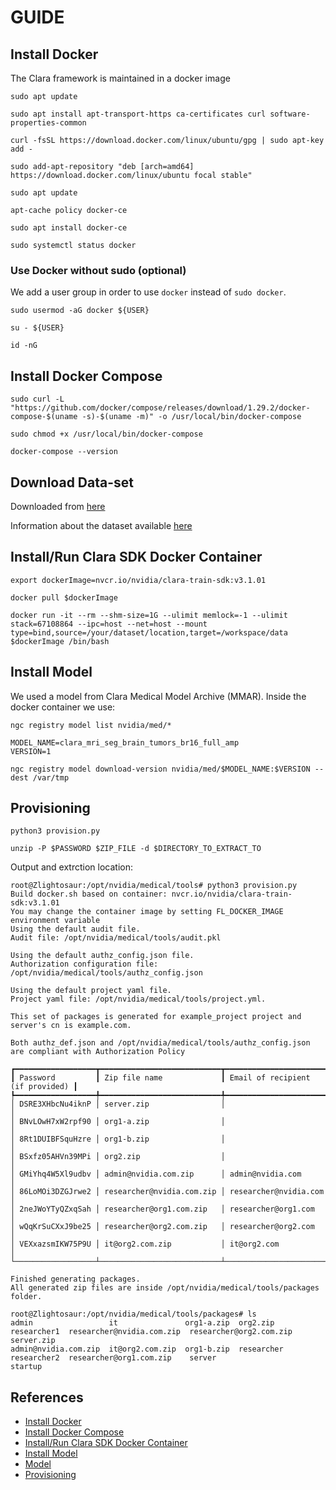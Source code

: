 # GUIDE

## Install Docker

The Clara framework is maintained in a docker image

```
sudo apt update

sudo apt install apt-transport-https ca-certificates curl software-properties-common

curl -fsSL https://download.docker.com/linux/ubuntu/gpg | sudo apt-key add -

sudo add-apt-repository "deb [arch=amd64] https://download.docker.com/linux/ubuntu focal stable"

sudo apt update

apt-cache policy docker-ce

sudo apt install docker-ce

sudo systemctl status docker
```

### Use Docker without sudo (optional)

We add a user group in order to use `docker` instead of `sudo docker`.

```
sudo usermod -aG docker ${USER}

su - ${USER}

id -nG
```

## Install Docker Compose

```
sudo curl -L "https://github.com/docker/compose/releases/download/1.29.2/docker-compose-$(uname -s)-$(uname -m)" -o /usr/local/bin/docker-compose

sudo chmod +x /usr/local/bin/docker-compose

docker-compose --version
```

## Download Data-set

Downloaded from [here](https://www.cbica.upenn.edu/sbia/Spyridon.Bakas/MICCAI_BraTS/2018/MICCAI_BraTS_2018_Data_Training.zip) 

Information about the dataset available [here](https://www.med.upenn.edu/sbia/brats2018/data.html)

## Install/Run Clara SDK Docker Container

```
export dockerImage=nvcr.io/nvidia/clara-train-sdk:v3.1.01

docker pull $dockerImage

docker run -it --rm --shm-size=1G --ulimit memlock=-1 --ulimit stack=67108864 --ipc=host --net=host --mount type=bind,source=/your/dataset/location,target=/workspace/data $dockerImage /bin/bash
```

## Install Model
We used a model from Clara Medical Model Archive (MMAR). Inside the docker container we use:

```
ngc registry model list nvidia/med/*

MODEL_NAME=clara_mri_seg_brain_tumors_br16_full_amp
VERSION=1

ngc registry model download-version nvidia/med/$MODEL_NAME:$VERSION --dest /var/tmp
```

## Provisioning

```
python3 provision.py

unzip -P $PASSWORD $ZIP_FILE -d $DIRECTORY_TO_EXTRACT_TO
```

Output and extrction location:
```
root@Zlightosaur:/opt/nvidia/medical/tools# python3 provision.py
Build docker.sh based on container: nvcr.io/nvidia/clara-train-sdk:v3.1.01
You may change the container image by setting FL_DOCKER_IMAGE environment variable
Using the default audit file.
Audit file: /opt/nvidia/medical/tools/audit.pkl

Using the default authz_config.json file.
Authorization configuration file: /opt/nvidia/medical/tools/authz_config.json

Using the default project yaml file.
Project yaml file: /opt/nvidia/medical/tools/project.yml.

This set of packages is generated for example_project project and server's cn is example.com.

Both authz_def.json and /opt/nvidia/medical/tools/authz_config.json are compliant with Authorization Policy

┏━━━━━━━━━━━━━━━━━━┳━━━━━━━━━━━━━━━━━━━━━━━━━━━┳━━━━━━━━━━━━━━━━━━━━━━━━━━━━━━━━━━┓
┃ Password         ┃ Zip file name             ┃ Email of recipient (if provided) ┃
┡━━━━━━━━━━━━━━━━━━╇━━━━━━━━━━━━━━━━━━━━━━━━━━━╇━━━━━━━━━━━━━━━━━━━━━━━━━━━━━━━━━━┩
│ DSRE3XHbcNu4iknP │ server.zip                │                                  │
│ BNvLOwH7xW2rpf90 │ org1-a.zip                │                                  │
│ 8Rt1DUIBFSquHzre │ org1-b.zip                │                                  │
│ BSxfz05AHVn39MPi │ org2.zip                  │                                  │
│ GMiYhq4W5Xl9udbv │ admin@nvidia.com.zip      │ admin@nvidia.com                 │
│ 86LoMOi3DZGJrwe2 │ researcher@nvidia.com.zip │ researcher@nvidia.com            │
│ 2neJWoYTyQZxqSah │ researcher@org1.com.zip   │ researcher@org1.com              │
│ wQqKrSuCXxJ9be25 │ researcher@org2.com.zip   │ researcher@org2.com              │
│ VEXxazsmIKW75P9U │ it@org2.com.zip           │ it@org2.com                      │
└──────────────────┴───────────────────────────┴──────────────────────────────────┘

Finished generating packages.
All generated zip files are inside /opt/nvidia/medical/tools/packages folder.
```
```
root@Zlightosaur:/opt/nvidia/medical/tools/packages# ls
admin                 it               org1-a.zip  org2.zip    researcher1  researcher@nvidia.com.zip  researcher@org2.com.zip  server.zip
admin@nvidia.com.zip  it@org2.com.zip  org1-b.zip  researcher  researcher2  researcher@org1.com.zip    server                   startup
```



## References
- [Install Docker](https://www.digitalocean.com/community/tutorials/how-to-install-and-use-docker-on-ubuntu-20-04)
- [Install Docker Compose](https://docs.docker.com/compose/install/)
- [Install/Run Clara SDK Docker Container](https://docs.nvidia.com/clara/tlt-mi/nvmidl/installation.html)
- [Install Model](https://docs.nvidia.com/clara/tlt-mi/nvmidl/installation.html#downloading-the-models)
- [Model](https://ngc.nvidia.com/catalog/models/nvidia:med:clara_mri_seg_brain_tumors_br16_full_amp)
- [Provisioning](https://docs.nvidia.com/clara/tlt-mi/federated-learning/fl_user_guide.html#provisioning-a-federated-learning-project)